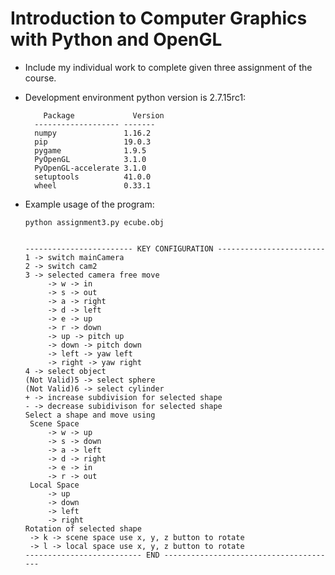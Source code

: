 # Introduction to Computer Graphics with Python and OpenGL

* Include my individual work to complete given three assignment of the course.
* Development environment python version is 2.7.15rc1:
  ```
      Package             Version
    ------------------- -------
    numpy               1.16.2 
    pip                 19.0.3 
    pygame              1.9.5  
    PyOpenGL            3.1.0  
    PyOpenGL-accelerate 3.1.0  
    setuptools          41.0.0 
    wheel               0.33.1 

  ```
* Example usage of the program:
  ```
  python assignment3.py ecube.obj
  ```
  
  ```text

  ------------------------ KEY CONFIGURATION ------------------------
  1 -> switch mainCamera
  2 -> switch cam2
  3 -> selected camera free move
       -> w -> in
       -> s -> out
       -> a -> right
       -> d -> left
       -> e -> up
       -> r -> down
       -> up -> pitch up
       -> down -> pitch down
       -> left -> yaw left
       -> right -> yaw right
  4 -> select object
  (Not Valid)5 -> select sphere
  (Not Valid)6 -> select cylinder
  + -> increase subdivision for selected shape
  - -> decrease subidivison for selected shape
  Select a shape and move using
   Scene Space
       -> w -> up
       -> s -> down
       -> a -> left
       -> d -> right
       -> e -> in
       -> r -> out
   Local Space
       -> up
       -> down
       -> left
       -> right
  Rotation of selected shape
   -> k -> scene space use x, y, z button to rotate
   -> l -> local space use x, y, z button to rotate
  -------------------------- END ---------------------------------------
 
  ```
  

  


